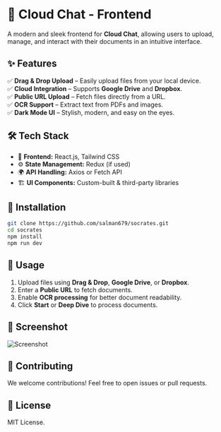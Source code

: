 # 📝 Cloud Chat - Frontend  
A modern and sleek frontend for **Cloud Chat**, allowing users to upload, manage, and interact with their documents in an intuitive interface.  

## ✨ Features  
✅ **Drag & Drop Upload** – Easily upload files from your local device.  
✅ **Cloud Integration** – Supports **Google Drive** and **Dropbox**.  
✅ **Public URL Upload** – Fetch files directly from a URL.  
✅ **OCR Support** – Extract text from PDFs and images.  
✅ **Dark Mode UI** – Stylish, modern, and easy on the eyes.  

## 🛠️ Tech Stack  
- 🎨 **Frontend:** React.js, Tailwind CSS  
- ⚙ **State Management:** Redux (if used)  
- 🌍 **API Handling:** Axios or Fetch API  
- 🏗 **UI Components:** Custom-built & third-party libraries  

## 📂 Installation  

```bash
git clone https://github.com/salman679/socrates.git
cd socrates
npm install
npm run dev
```

## 🚀 Usage  
1. Upload files using **Drag & Drop**, **Google Drive**, or **Dropbox**.  
2. Enter a **Public URL** to fetch documents.  
3. Enable **OCR processing** for better document readability.  
4. Click **Start** or **Deep Dive** to process documents.  

## 📸 Screenshot  
![Screenshot](https://i.ibb.co.com/sJbGmWPf/screencapture-socrates-1-vercel-app-2025-03-09-00-30-36.png) <!-- Replace with an actual screenshot URL -->

## 🔗 Contributing  
We welcome contributions! Feel free to open issues or pull requests.  

## 📜 License  
MIT License.  

